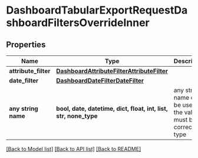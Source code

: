 # DashboardTabularExportRequestDashboardFiltersOverrideInner


## Properties
Name | Type | Description | Notes
------------ | ------------- | ------------- | -------------
**attribute_filter** | [**DashboardAttributeFilterAttributeFilter**](DashboardAttributeFilterAttributeFilter.md) |  | [optional] 
**date_filter** | [**DashboardDateFilterDateFilter**](DashboardDateFilterDateFilter.md) |  | [optional] 
**any string name** | **bool, date, datetime, dict, float, int, list, str, none_type** | any string name can be used but the value must be the correct type | [optional]

[[Back to Model list]](../README.md#documentation-for-models) [[Back to API list]](../README.md#documentation-for-api-endpoints) [[Back to README]](../README.md)


